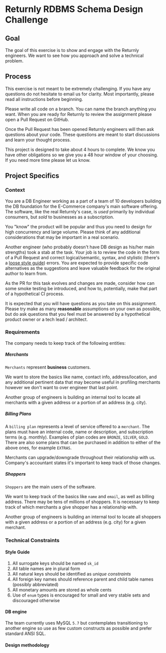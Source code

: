 # Returnly RDBMS Schema Design Challenge

## Goal

The goal of this exercise is to show and engage with the Returnly engineers.  We want to see how you approach and solve a technical problem.

## Process

This exercise is not meant to be extremely challenging.  If you have any questions do not hesitate to email us for clarity.  Most importantly, please read all instructions before beginning.

Please write all code on a branch.  You can name the branch anything you want.  When you are ready for Returnly to review the assignment please open a Pull Request on GitHub.

Once the Pull Request has been opened Returnly engineers will then ask questions about your code.  These questions are meant to start discussions and learn your thought process.

This project is designed to take about 4 hours to complete.  We know you have other obligations so we give you a 48 hour window of your choosing.  If you need more time please let us know.

## Project Specifics

### Context

You are a DB Engineer working as a part of a team of 10 developers building the DB foundation for the E-Commerce company's main software offering. The software, like the real Returnly's case, is *used* primarily by individual consumers, but *sold* to businesses as a subscription.

You "know" the product will be popular and thus you need to design for high concurrency and large volume. Please think of any additional considerations that may be important in a real scenario.

Another engineer (who probably doesn't have DB design as his/her main strengths) took a stab at the task. Your job is to review the code in the form of a Pull Request and correct logical/semantic, syntax, and stylistic (there's a [loose style guide](#style-guide)) errors. You are expected to provide specific code alternatives as the suggestions and leave valuable feedback for the original author to learn from.

As the PR for this task evolves and changes are made, consider how can some smoke testing be introduced, and how to, potentially, make that part of a hypothetical CI process.

It is expected that you will have questions as you take on this assignment. Please try make as many **reasonable** assumptions on your own as possible, but do ask questions that you feel must be answered by a hypothetical product owner or a tech lead / architect.

### Requirements

The company needs to keep track of the following entities:

##### Merchants
`Merchants` represent **business** customers.

We want to store the basics like name, contact info, address/location, and any additional pertinent data that may become useful in profiling merchants however we don't want to over engineer that last point.

Another group of engineers is building an internal tool to locate all merchants with a given address or a portion of an address (e.g. city).

##### Billing Plans

A `billing plan` represents a level of service offered to a `merchant`. The plans must have an internal code, name or description, and subscription terms (e.g. monthly).
Examples of plan codes are `BRONZE`, `SILVER`, `GOLD`. There are also some plans that can be purchased in addition to either of the above ones, for example `EXTRAS`.

Merchants can upgrade/downgrade throughout their relationship with us.
Company's accountant states it's important to keep track of those changes.

##### Shoppers

`Shoppers` are the main users of the software.

We want to keep track of the basics like `name` and `email`, as well as billing address. There may be tens of millions of shoppers. It is necessary to keep track of which merchants a give shopper has a relationship with.

Another group of engineers is building an internal tool to locate all shoppers with a given address or a portion of an address (e.g. city) for a given merchant.

### Technical Constraints

#### Style Guide

1. All surrogate keys should be named `sk_id`
2. All table names are in plural form
3. All natural keys should be identified as _unique constraints_
4. All foreign key names should reference parent and child table names (possibly abbreviated)
5. All monetary amounts are stored as whole cents
6. Use of `enum` types is encouraged for small and very stable sets and discouraged otherwise

#### DB engine

The team currently uses MySQL `5.7` but contemplates transitioning to another engine so use as few custom constructs as possible and prefer standard ANSI SQL.

#### Design methodology